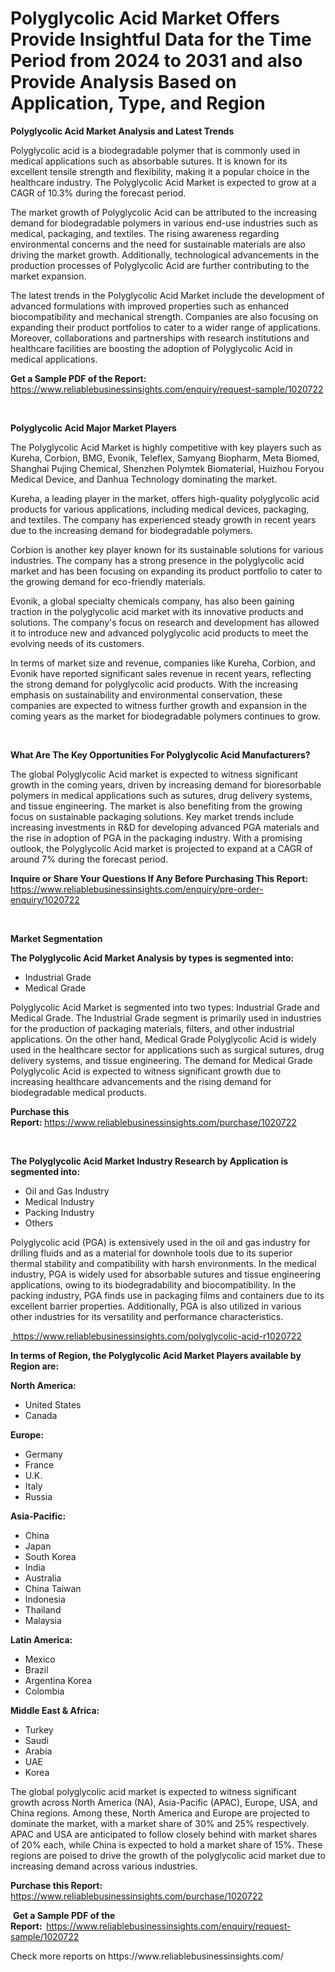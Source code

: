 <p><h1>Polyglycolic Acid Market Offers Provide Insightful Data for the Time Period from 2024 to 2031 and also Provide Analysis Based on Application, Type, and Region</h1></p><p><strong>Polyglycolic Acid Market Analysis and Latest Trends</strong></p>
<p><p>Polyglycolic acid is a biodegradable polymer that is commonly used in medical applications such as absorbable sutures. It is known for its excellent tensile strength and flexibility, making it a popular choice in the healthcare industry. The Polyglycolic Acid Market is expected to grow at a CAGR of 10.3% during the forecast period.</p><p>The market growth of Polyglycolic Acid can be attributed to the increasing demand for biodegradable polymers in various end-use industries such as medical, packaging, and textiles. The rising awareness regarding environmental concerns and the need for sustainable materials are also driving the market growth. Additionally, technological advancements in the production processes of Polyglycolic Acid are further contributing to the market expansion.</p><p>The latest trends in the Polyglycolic Acid Market include the development of advanced formulations with improved properties such as enhanced biocompatibility and mechanical strength. Companies are also focusing on expanding their product portfolios to cater to a wider range of applications. Moreover, collaborations and partnerships with research institutions and healthcare facilities are boosting the adoption of Polyglycolic Acid in medical applications.</p></p>
<p><strong>Get a Sample PDF of the Report:&nbsp;</strong> <a href="https://www.reliablebusinessinsights.com/enquiry/request-sample/1020722">https://www.reliablebusinessinsights.com/enquiry/request-sample/1020722</a></p>
<p>&nbsp;</p>
<p><strong>Polyglycolic Acid Major Market Players</strong></p>
<p><p>The Polyglycolic Acid Market is highly competitive with key players such as Kureha, Corbion, BMG, Evonik, Teleflex, Samyang Biopharm, Meta Biomed, Shanghai Pujing Chemical, Shenzhen Polymtek Biomaterial, Huizhou Foryou Medical Device, and Danhua Technology dominating the market.</p><p>Kureha, a leading player in the market, offers high-quality polyglycolic acid products for various applications, including medical devices, packaging, and textiles. The company has experienced steady growth in recent years due to the increasing demand for biodegradable polymers.</p><p>Corbion is another key player known for its sustainable solutions for various industries. The company has a strong presence in the polyglycolic acid market and has been focusing on expanding its product portfolio to cater to the growing demand for eco-friendly materials.</p><p>Evonik, a global specialty chemicals company, has also been gaining traction in the polyglycolic acid market with its innovative products and solutions. The company's focus on research and development has allowed it to introduce new and advanced polyglycolic acid products to meet the evolving needs of its customers.</p><p>In terms of market size and revenue, companies like Kureha, Corbion, and Evonik have reported significant sales revenue in recent years, reflecting the strong demand for polyglycolic acid products. With the increasing emphasis on sustainability and environmental conservation, these companies are expected to witness further growth and expansion in the coming years as the market for biodegradable polymers continues to grow.</p></p>
<p>&nbsp;</p>
<p><strong>What Are The Key Opportunities For Polyglycolic Acid Manufacturers?</strong></p>
<p><p>The global Polyglycolic Acid market is expected to witness significant growth in the coming years, driven by increasing demand for bioresorbable polymers in medical applications such as sutures, drug delivery systems, and tissue engineering. The market is also benefiting from the growing focus on sustainable packaging solutions. Key market trends include increasing investments in R&D for developing advanced PGA materials and the rise in adoption of PGA in the packaging industry. With a promising outlook, the Polyglycolic Acid market is projected to expand at a CAGR of around 7% during the forecast period.</p></p>
<p><strong>Inquire or Share Your Questions If Any Before Purchasing This Report:</strong> <a href="https://www.reliablebusinessinsights.com/enquiry/pre-order-enquiry/1020722">https://www.reliablebusinessinsights.com/enquiry/pre-order-enquiry/1020722</a></p>
<p>&nbsp;</p>
<p><strong>Market Segmentation</strong></p>
<p><strong>The Polyglycolic Acid Market Analysis by types is segmented into:</strong></p>
<p><ul><li>Industrial Grade</li><li>Medical Grade</li></ul></p>
<p><p>Polyglycolic Acid Market is segmented into two types: Industrial Grade and Medical Grade. The Industrial Grade segment is primarily used in industries for the production of packaging materials, filters, and other industrial applications. On the other hand, Medical Grade Polyglycolic Acid is widely used in the healthcare sector for applications such as surgical sutures, drug delivery systems, and tissue engineering. The demand for Medical Grade Polyglycolic Acid is expected to witness significant growth due to increasing healthcare advancements and the rising demand for biodegradable medical products.</p></p>
<p><strong>Purchase this Report:&nbsp;</strong><a href="https://www.reliablebusinessinsights.com/purchase/1020722">https://www.reliablebusinessinsights.com/purchase/1020722</a></p>
<p>&nbsp;</p>
<p><strong>The Polyglycolic Acid Market Industry Research by Application is segmented into:</strong></p>
<p><ul><li>Oil and Gas Industry</li><li>Medical Industry</li><li>Packing Industry</li><li>Others</li></ul></p>
<p><p>Polyglycolic acid (PGA) is extensively used in the oil and gas industry for drilling fluids and as a material for downhole tools due to its superior thermal stability and compatibility with harsh environments. In the medical industry, PGA is widely used for absorbable sutures and tissue engineering applications, owing to its biodegradability and biocompatibility. In the packing industry, PGA finds use in packaging films and containers due to its excellent barrier properties. Additionally, PGA is also utilized in various other industries for its versatility and performance characteristics.</p></p>
<p><a href="https://www.reliablebusinessinsights.com/polyglycolic-acid-r1020722">&nbsp;https://www.reliablebusinessinsights.com/polyglycolic-acid-r1020722</a></p>
<p><strong>In terms of Region, the Polyglycolic Acid Market Players available by Region are:</strong></p>
<p>
    <p> <strong> North America: </strong>
        <ul>
            <li>United States</li>
            <li>Canada</li>
        </ul>
        </p> 
    <p> <strong> Europe: </strong>
        <ul>
            <li>Germany</li>
            <li>France</li>
            <li>U.K.</li>
            <li>Italy</li>
            <li>Russia</li>
        </ul>
        </p> 
    <p> <strong> Asia-Pacific: </strong>
        <ul>
            <li>China</li>
            <li>Japan</li>
            <li>South Korea</li>
            <li>India</li>
            <li>Australia</li>
            <li>China Taiwan</li>
            <li>Indonesia</li>
            <li>Thailand</li>
            <li>Malaysia</li>
        </ul>
        </p> 
    <p> <strong> Latin America: </strong>
        <ul>
            <li>Mexico</li>
            <li>Brazil</li>
            <li>Argentina Korea</li>
            <li>Colombia</li>
        </ul>
        </p> 
    <p> <strong> Middle East & Africa: </strong>
        <ul>
            <li>Turkey</li>
            <li>Saudi</li>
            <li>Arabia</li>
            <li>UAE</li>
            <li>Korea</li>
        </ul>
    </p>
    </p>
<p><p>The global polyglycolic acid market is expected to witness significant growth across North America (NA), Asia-Pacific (APAC), Europe, USA, and China regions. Among these, North America and Europe are projected to dominate the market, with a market share of 30% and 25% respectively. APAC and USA are anticipated to follow closely behind with market shares of 20% each, while China is expected to hold a market share of 15%. These regions are poised to drive the growth of the polyglycolic acid market due to increasing demand across various industries.</p></p>
<p><strong>Purchase this Report: </strong><a href="https://www.reliablebusinessinsights.com/purchase/1020722">https://www.reliablebusinessinsights.com/purchase/1020722</a></p>
<p>&nbsp;<strong>Get a Sample PDF of the Report:&nbsp;&nbsp;</strong><a href="https://www.reliablebusinessinsights.com/enquiry/request-sample/1020722">https://www.reliablebusinessinsights.com/enquiry/request-sample/1020722</a></p>
<p><strong></strong></p>
<p>Check more reports on https://www.reliablebusinessinsights.com/</p>